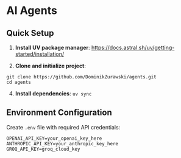 # AI Agents

## Quick Setup

1. **Install UV package manager**:
https://docs.astral.sh/uv/getting-started/installation/

2. **Clone and initialize project**:
```
git clone https://github.com/DominikZurawski/agents.git
cd agents
```

4. **Install dependencies**:
```uv sync```

## Environment Configuration
Create `.env` file with required API credentials:
```
OPENAI_API_KEY=your_openai_key_here
ANTHROPIC_API_KEY=your_anthropic_key_here
GROQ_API_KEY=groq_cloud_key
```
